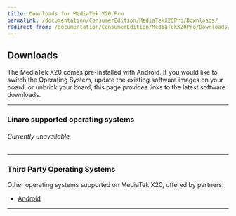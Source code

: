 ```yaml
---
title: Downloads for MediaTek X20 Pro
permalink: /documentation/ConsumerEdition/MediaTekX20Pro/Downloads/
redirect_from: /documentation/ConsumerEdition/MediaTekX20Pro/Downloads/README.md/
---
```

## Downloads

The MediaTek X20 comes pre-installed with Android. If you would like to switch the Operating System, update the existing software images on your board, or unbrick your board, this page provides links to the latest software downloads.

***

### Linaro supported operating systems

###### Currently unavailable

***

### Third Party Operating Systems

Other operating systems supported on MediaTek X20, offered by partners.

- [Android](ThirdParty/AOSP/)

***
